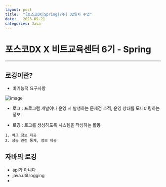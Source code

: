```yaml
---
layout: post
title:  "[포스코DX|Spring|7주] 32일차 수업"
date:   2023-09-21
categories: Java
---
```


# 포스코DX X 비트교육센터 6기 - Spring

---


## 로깅이란?

- 비기능적 요구사항

![image](https://github.com/talkingOrange/talkingOrange.github.io/assets/88815795/992092ad-d934-4dd3-8211-1e8c04dbc3b3)

- 로그 : 프로그램 개발이나 운영 시 발생하는 문제점 추적, 운영 상태를 모니터링하는 정보

- 로깅 : 로그를 생성하도록 시스템을 작성하는 활동

```
1. 버그 정보 제공
2. 성능 관련 통계, 정보 제공
```

## 자바의 로깅

- api가 아니다
- java.util.logging
- 
